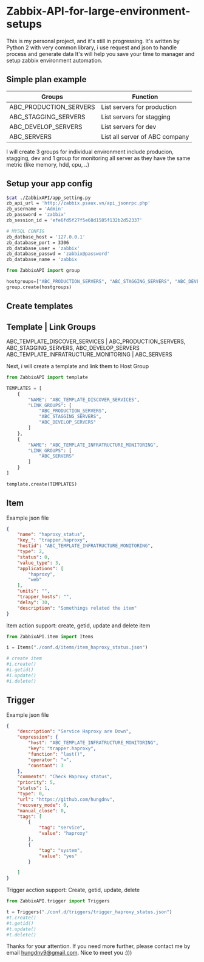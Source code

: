 # Zabbix-API-for-large-environment-setups

This is my personal project, and it's still in progressing. It's written by Python 2 with very common library, i use request and json to handle process and generate data
It's will help you save your time to manager and setup zabbix environment automation.

## Simple plan example

Groups					| Function
------------------------|-------------------------------
ABC_PRODUCTION_SERVERS	| List servers for production
ABC_STAGGING_SERVERS	| List servers for stagging
ABC_DEVELOP_SERVERS		| List servers for dev
ABC_SERVERS 			| List all server of ABC company

I will create 3 groups for individual environment include producion, stagging, dev and 1 group for monitoring all server as they have the same metric (like memory, hdd, cpu, ..)

## Setup your app config

```bash
$cat ./ZabbixAPI/app_setting.py
zb_api_url = 'http://zabbix.psaux.vn/api_jsonrpc.php'
zb_username = 'Admin'
zb_password = 'zabbix'
zb_session_id = 'efe6fd5f27f5e68d1585f132b2d52337'

# MYSQL CONFIG
zb_datbase_host = '127.0.0.1'
zb_database_port = 3306
zb_database_user = 'zabbix'
zb_database_passwd = 'zabbix@password'
zb_database_name = 'zabbix
```

```python
from ZabbixAPI import group

hostgroups=["ABC_PRODUCTION_SERVERS", "ABC_STAGGING_SERVERS", "ABC_DEVELOP_SERVERS", "ABC_SERVERS"]
group.create(hostgroups)
```


## Create templates

Template 								| Link Groups
------------------------------------------------------------------------------------------------------------- 
ABC_TEMPLATE_DISCOVER_SERVICES			|  ABC_PRODUCTION_SERVERS, ABC_STAGGING_SERVERS, ABC_DEVELOP_SERVERS
ABC_TEMPLATE_INFRATRUCTURE_MONITORING 	|  ABC_SERVERS

Next, i will create a template and link them to Host Group

```python
from ZabbixAPI import template

TEMPLATES = [
	{
		"NAME": "ABC_TEMPLATE_DISCOVER_SERVICES",
		"LINK_GROUPS": [
			"ABC_PRODUCTION_SERVERS", 
			"ABC_STAGGING_SERVERS", 
			"ABC_DEVELOP_SERVERS"
		]
	},
	{
		"NAME": "ABC_TEMPLATE_INFRATRUCTURE_MONITORING",
		"LINK_GROUPS": [
			"ABC_SERVERS"
		]
	}
]

template.create(TEMPLATES)
```

##  Item

Example json file

```json
{
    "name": "haproxy_status",
    "key_": "trapper.haproxy",
    "hostid": "ABC_TEMPLATE_INFRATRUCTURE_MONITORING",
    "type": 2,
    "status": 0,
    "value_type": 3,
    "applications": [
        "haproxy",
        "web"
    ],
    "units": "",
    "trapper_hosts": "",
    "delay": 30,
    "description": "Somethings related the item"
}
```

Item action support: create, getid, update and delete item

```python
from ZabbixAPI.item import Items

i = Items("./conf.d/items/item_haproxy_status.json")

# create item
#i.create()
#i.getid()
#i.update()
#i.delete()
```

## Trigger

Example json file

```json
{
	"description": "Service Haproxy are Down",
	"expression": {
		"host": "ABC_TEMPLATE_INFRATRUCTURE_MONITORING",
		"key": "trapper.haproxy",
		"function": "last()",
		"operator": "=",
		"constant": 3
	},
	"comments": "Check Haproxy status",
	"priority": 5,
	"status": 1,
	"type": 0,
	"url": "https://github.com/hungdnv",
	"recovery_mode": 0,
	"manual_close": 0,
	"tags": [
		{
			"tag": "service",
			"value": "haproxy"
		},
		{
			"tag": "system",
			"value": "yes"
		}

	]
}
```
Trigger acction support: Create, getid, update, delete

```python
from ZabbixAPI.trigger import Triggers

t = Triggers("./conf.d/triggers/trigger_haproxy_status.json")
#t.create()
#t.getid()
#t.update()
#t.delete()
```


Thanks for your attention. If you need more further, please contact me by email hungdnv9@gmail.com. Nice to meet you :)))